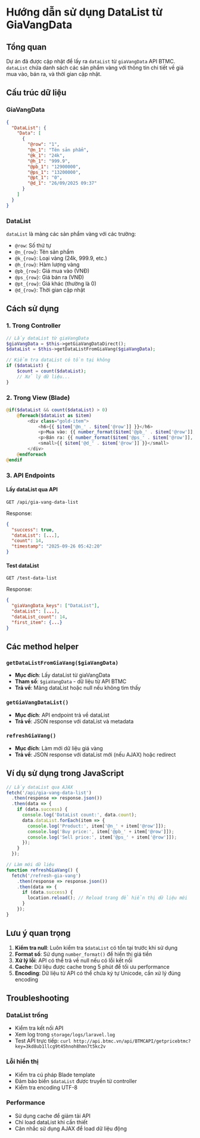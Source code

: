 # Hướng dẫn sử dụng DataList từ GiaVangData

## Tổng quan
Dự án đã được cập nhật để lấy ra `dataList` từ `giaVangData` API BTMC. `dataList` chứa danh sách các sản phẩm vàng với thông tin chi tiết về giá mua vào, bán ra, và thời gian cập nhật.

## Cấu trúc dữ liệu

### GiaVangData
```json
{
  "DataList": {
    "Data": [
      {
        "@row": "1",
        "@n_1": "Tên sản phẩm",
        "@k_1": "24k",
        "@h_1": "999.9",
        "@pb_1": "12900000",
        "@ps_1": "13200000", 
        "@pt_1": "0",
        "@d_1": "26/09/2025 09:37"
      }
    ]
  }
}
```

### DataList
`dataList` là mảng các sản phẩm vàng với các trường:
- `@row`: Số thứ tự
- `@n_{row}`: Tên sản phẩm
- `@k_{row}`: Loại vàng (24k, 999.9, etc.)
- `@h_{row}`: Hàm lượng vàng
- `@pb_{row}`: Giá mua vào (VNĐ)
- `@ps_{row}`: Giá bán ra (VNĐ)
- `@pt_{row}`: Giá khác (thường là 0)
- `@d_{row}`: Thời gian cập nhật

## Cách sử dụng

### 1. Trong Controller
```php
// Lấy dataList từ giaVangData
$giaVangData = $this->getGiaVangDataDirect();
$dataList = $this->getDataListFromGiaVang($giaVangData);

// Kiểm tra dataList có tồn tại không
if ($dataList) {
    $count = count($dataList);
    // Xử lý dữ liệu...
}
```

### 2. Trong View (Blade)
```php
@if($dataList && count($dataList) > 0)
    @foreach($dataList as $item)
        <div class="gold-item">
            <h6>{{ $item['@n_' . $item['@row']] }}</h6>
            <p>Mua vào: {{ number_format($item['@pb_' . $item['@row']], 0, ',', '.') }} VNĐ</p>
            <p>Bán ra: {{ number_format($item['@ps_' . $item['@row']], 0, ',', '.') }} VNĐ</p>
            <small>{{ $item['@d_' . $item['@row']] }}</small>
        </div>
    @endforeach
@endif
```

### 3. API Endpoints

#### Lấy dataList qua API
```
GET /api/gia-vang-data-list
```

Response:
```json
{
  "success": true,
  "dataList": [...],
  "count": 14,
  "timestamp": "2025-09-26 05:42:20"
}
```

#### Test dataList
```
GET /test-data-list
```

Response:
```json
{
  "giaVangData_keys": ["DataList"],
  "dataList": [...],
  "dataList_count": 14,
  "first_item": {...}
}
```

## Các method helper

### `getDataListFromGiaVang($giaVangData)`
- **Mục đích**: Lấy dataList từ giaVangData
- **Tham số**: `$giaVangData` - dữ liệu từ API BTMC
- **Trả về**: Mảng dataList hoặc null nếu không tìm thấy

### `getGiaVangDataList()`
- **Mục đích**: API endpoint trả về dataList
- **Trả về**: JSON response với dataList và metadata

### `refreshGiaVang()`
- **Mục đích**: Làm mới dữ liệu giá vàng
- **Trả về**: JSON response với dataList mới (nếu AJAX) hoặc redirect

## Ví dụ sử dụng trong JavaScript

```javascript
// Lấy dataList qua AJAX
fetch('/api/gia-vang-data-list')
  .then(response => response.json())
  .then(data => {
    if (data.success) {
      console.log('DataList count:', data.count);
      data.dataList.forEach(item => {
        console.log('Product:', item['@n_' + item['@row']]);
        console.log('Buy price:', item['@pb_' + item['@row']]);
        console.log('Sell price:', item['@ps_' + item['@row']]);
      });
    }
  });

// Làm mới dữ liệu
function refreshGiaVang() {
  fetch('/refresh-gia-vang')
    .then(response => response.json())
    .then(data => {
      if (data.success) {
        location.reload(); // Reload trang để hiển thị dữ liệu mới
      }
    });
}
```

## Lưu ý quan trọng

1. **Kiểm tra null**: Luôn kiểm tra `$dataList` có tồn tại trước khi sử dụng
2. **Format số**: Sử dụng `number_format()` để hiển thị giá tiền
3. **Xử lý lỗi**: API có thể trả về null nếu có lỗi kết nối
4. **Cache**: Dữ liệu được cache trong 5 phút để tối ưu performance
5. **Encoding**: Dữ liệu từ API có thể chứa ký tự Unicode, cần xử lý đúng encoding

## Troubleshooting

### DataList trống
- Kiểm tra kết nối API
- Xem log trong `storage/logs/laravel.log`
- Test API trực tiếp: `curl http://api.btmc.vn/api/BTMCAPI/getpricebtmc?key=3kd8ub1llcg9t45hnoh8hmn7t5kc2v`

### Lỗi hiển thị
- Kiểm tra cú pháp Blade template
- Đảm bảo biến `$dataList` được truyền từ controller
- Kiểm tra encoding UTF-8

### Performance
- Sử dụng cache để giảm tải API
- Chỉ load dataList khi cần thiết
- Cân nhắc sử dụng AJAX để load dữ liệu động
